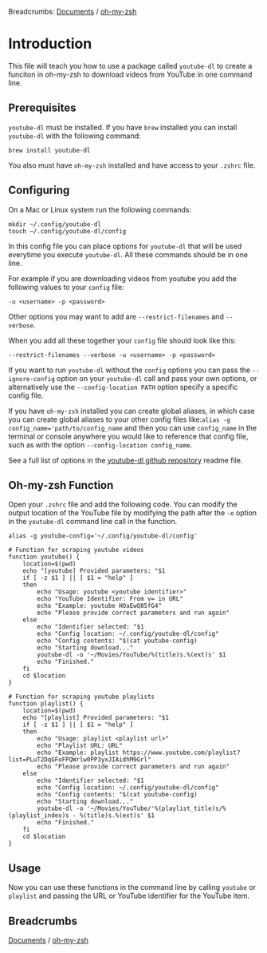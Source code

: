 Breadcrumbs: [Documents](../readme.md) / [oh-my-zsh](oh-my-zsh.md)

# Introduction

This file will teach you how to use a package called `youtube-dl` to create a funciton in oh-my-zsh to download videos from YouTube in one command line.

## Prerequisites

`youtube-dl` must be installed. If you have `brew` installed you can install `youtube-dl` with the following command:

```
brew install youtube-dl
```

You also must have `oh-my-zsh` installed and have access to your `.zshrc` file.

## Configuring

On a Mac or Linux system run the following commands:

```
mkdir ~/.config/youtube-dl
touch ~/.config/youtube-dl/config
```

In this config file you can place options for `youtube-dl` that will be used everytime you execute `youtube-dl`. All these commands should be in one line.

For example if you are downloading videos from youtube you add the following values to your `config` file:

```
-u <username> -p <password>
```

Other options you may want to add are `--restrict-filenames` and `--verbose`.

When you add all these together your `config` file should look like this:

```
--restrict-filenames --verbose -u <username> -p <password>
```

If you want to run `youtube-dl` without the `config` options you can pass the `--ignore-config` option on your `youtube-dl` call and pass your own options, or alternatively use the `--config-location PATH` option specify a specific config file.

If you have `oh-my-zsh` installed you can create global aliases, in which case you can create global aliases to your other config files like:`alias -g config_name='path/to/config_name` and then you can use `config_name` in the terminal or console anywhere you would like to reference that config file, such as with the option `--config-location config_name`.

See a full list of options in the [youtube-dl github repository](https://github.com/ytdl-org/youtube-dl) readme file.

## Oh-my-zsh Function

Open your `.zshrc` file and add the following code. You can modify the output location of the YouTube file by modifying the path after the `-o` option in the `youtube-dl` command line call in the function.

```
alias -g youtube-config='~/.config/youtube-dl/config'

# Function for scraping youtube videos
function youtube() {
	location=$(pwd)
	echo "[youtube] Provided parameters: "$1
	if [ -z $1 ] || [ $1 = "help" ]
	then
		echo "Usage: youtube <youtube identifier>"
		echo "YouTube Identifier: From v= in URL"
		echo "Example: youtube HOaEwQ85fG4"
		echo "Please provide correct parameters and run again"
	else
		echo "Identifier selected: "$1
		echo "Config location: ~/.config/youtube-dl/config"
		echo "Config contents: "$(cat youtube-config)
		echo "Starting download..."
		youtube-dl -o '~/Movies/YouTube/%(title)s.%(ext)s' $1
		echo "Finished."
	fi
	cd $location
}

# Function for scraping youtube playlists
function playlist() {
	location=$(pwd)
	echo "[playlist] Provided parameters: "$1
	if [ -z $1 ] || [ $1 = "help" ]
	then
		echo "Usage: playlist <playlist url>"
		echo "Playlist URL: URL"
		echo "Example: playlist https://www.youtube.com/playlist?list=PLuT2DqGFoFPQWrlw0PP3yxJIAidhM9Grl"
		echo "Please provide correct parameters and run again"
	else
		echo "Identifier selected: "$1
		echo "Config location: ~/.config/youtube-dl/config"
		echo "Config contents: "$(cat youtube-config)
		echo "Starting download..."
		youtube-dl -o '~/Movies/YouTube/'%(playlist_title)s/%(playlist_index)s - %(title)s.%(ext)s' $1
		echo "Finished."
	fi
	cd $location
}
```

## Usage

Now you can use these functions in the command line by calling `youtube` or `playlist` and passing the URL or YouTube identifier for the YouTube item.

## Breadcrumbs

[Documents](../readme.md) / [oh-my-zsh](oh-my-zsh.md)
